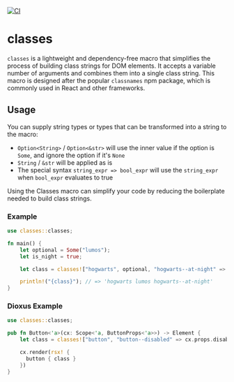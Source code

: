 [![CI](https://github.com/sparten11740/classes/actions/workflows/ci.yml/badge.svg)](https://github.com/sparten11740/classes/actions/workflows/ci.yml)
# classes

`classes` is a lightweight and dependency-free macro that simplifies the process of building class strings for DOM
elements. It accepts a variable number of arguments and combines them into a single class string.
This macro is designed after the popular `classnames` npm package, which is commonly used in React and other frameworks.

## Usage

You can supply string types or types that can be transformed into a string to the macro:

- `Option<String>` / `Option<&str>` will use the inner value if the option is `Some`, and ignore the option if
  it's `None`
- `String` / `&str` will be applied as is
- The special syntax `string_expr => bool_expr` will use the `string_expr` when `bool_expr` evaluates to true

Using the Classes macro can simplify your code by reducing the boilerplate needed to build class strings.

### Example

```rust
use classes::classes;

fn main() {
    let optional = Some("lumos");
    let is_night = true;

    let class = classes!["hogwarts", optional, "hogwarts--at-night" => is_night, "wingardium-leviosa" => false];

    println!("{class}"); // => 'hogwarts lumos hogwarts--at-night'
}

```

### Dioxus Example

```rust
use classes::classes;

pub fn Button<'a>(cx: Scope<'a, ButtonProps<'a>>) -> Element {
    let class = classes!["button", "button--disabled" => cx.props.disabled, cx.props.class];

    cx.render(rsx! {
      button { class }
    })
}

```